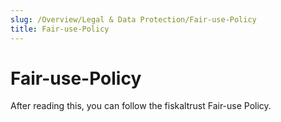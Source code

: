 ```yaml
---
slug: /Overview/Legal & Data Protection/Fair-use-Policy
title: Fair-use-Policy
---
```

# Fair-use-Policy

After reading this, you can follow the fiskaltrust Fair-use Policy.
